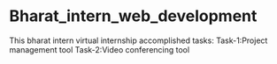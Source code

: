 # Bharat_intern_web_development
This bharat intern virtual internship accomplished tasks: Task-1:Project management tool Task-2:Video conferencing tool
